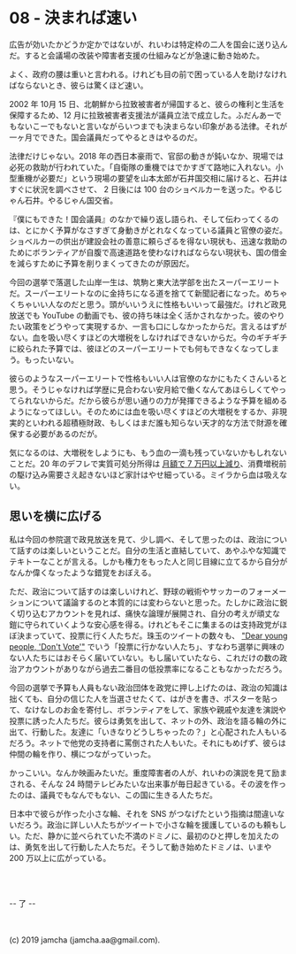 

# 08 - 決まれば速い

広告が効いたかどうか定かではないが、れいわは特定枠の二人を国会に送り込んだ。すると会議場の改装や障害者支援の仕組みなどが急速に動き始めた。

よく、政府の腰は重いと言われる。けれども目の前で困っている人を助けなければならないとき、彼らは驚くほど速い。

2002 年 10月 15 日、北朝鮮から拉致被害者が帰国すると、彼らの権利と生活を保障するため、12 月に拉致被害者支援法が議員立法で成立した。ふだんあーでもないこーでもないと言いながらいつまでも決まらない印象がある法律。それが一ヶ月でできた。国会議員だってやるときはやるのだ。

法律だけじゃない。2018 年の西日本豪雨で、官邸の動きが鈍いなか、現場では必死の救助が行われていた。「自衛隊の重機ではでかすぎて路地に入れない。小型重機が必要だ」という現場の要望を山本太郎が石井国交相に届けると、石井はすぐに状況を調べさせて、 2 日後には 100 台のショベルカーを送った。やるじゃん石井。やるじゃん国交省。

『僕にもできた！国会議員』のなかで繰り返し語られ、そして伝わってくるのは、とにかく予算がなさすぎて身動きがとれなくなっている議員と官僚の姿だ。ショベルカーの供出が建設会社の善意に頼らざるを得ない現状も、迅速な救助のためにボランティアが自腹で高速道路を使わなければならない現状も、国の借金を減らすために予算を削りまくってきたのが原因だ。

今回の選挙で落選した山岸一生は、筑駒と東大法学部を出たスーパーエリートだ。スーパーエリートなのに金持ちになる道を捨てて新聞記者になった。めちゃくちゃいい人なのだと思う。頭がいいうえに性格もいいって最強だ。けれど政見放送でも YouTube の動画でも、彼の持ち味は全く活かされなかった。彼のやりたい政策をどうやって実現するか、一言も口にしなかったからだ。言えるはずがない。血を吸い尽くすほどの大増税をしなければできないからだ。今のギチギチに絞られた予算では、彼ほどのスーパーエリートでも何もできなくなってしまう。もったいない。

彼らのようなスーパーエリートで性格もいい人は官僚のなかにもたくさんいると思う。そうじゃなければ学歴に見合わない安月給で働くなんてあほらしくてやってられないからだ。だから彼らが思い通りの力が発揮できるような予算を組めるようになってほしい。そのためには血を吸い尽くすほどの大増税をするか、非現実的といわれる超積極財政、もしくはまだ誰も知らない天才的な方法で財源を確保する必要があるのだが。

気になるのは、大増税をしようにも、もう血の一滴も残っていないかもしれないことだ。20 年のデフレで実質可処分所得は [月額で 7 万円以上減り](https://www.jcp.or.jp/akahata/aik15/2016-02-21/2016022101_03_1.html)、消費増税前の駆け込み需要さえ起きないほど家計はやせ細っている。ミイラから血は吸えない。

## 思いを横に広げる

私は今回の参院選で政見放送を見て、少し調べ、そして思ったのは、政治について話すのは楽しいということだ。自分の生活と直結していて、あやふやな知識でテキトーなことが言える。しかも権力をもった人と同じ目線に立てるから自分がなんか偉くなったような錯覚をおぼえる。

ただ、政治について話すのは楽しいけれど、野球の戦術やサッカーのフォーメーションについて議論するのと本質的には変わらないと思った。たしかに政治に鋭く切り込むアカウントを見れば、痛快な論理が展開され、自分の考えが頑丈な鎧に守られていくような安心感を得る。けれどもそこに集まるのは支持政党がほぼ決まっていて、投票に行く人たちだ。珠玉のツイートの数々も、 ["Dear young people, 'Don't Vote'"](https://www.youtube.com/watch?v=t0e9guhV35o) でいう「投票に行かない人たち」、すなわち選挙に興味のない人たちにはおそらく届いていない。もし届いていたなら、これだけの数の政治アカウントがありながら過去二番目の低投票率になることもなかっただろう。

今回の選挙で予算も人員もない政治団体を政党に押し上げたのは、政治の知識は拙くても、自分の信じた人を当選させたくて、はがきを書き、ポスターを貼って、なけなしのお金を寄付し、ボランティアをして、家族や親戚や友達を演説や投票に誘った人たちだ。彼らは勇気を出して、ネットの外、政治を語る輪の外に出て、行動した。友達に「いきなりどうしちゃったの？」と心配された人もいるだろう。ネットで他党の支持者に罵倒された人もいた。それにもめげず、彼らは仲間の輪を作り、横につながっていった。

かっこいい。なんか映画みたいだ。重度障害者の人が、れいわの演説を見て励まされる、そんな 24 時間テレビみたいな出来事が毎日起きている。その波を作ったのは、議員でもなんでもない、この国に生きる人たちだ。

日本中で彼らが作った小さな輪、それを SNS がつなげたという指摘は間違いないだろう。政治に詳しい人たちがツイートで小さな輪を援護しているのも頼もしい。ただ、静かに並べられていた不満のドミノに、最初のひと押しを加えたのは、勇気を出して行動した人たちだ。そうして動き始めたドミノは、いまや 200 万以上に広がっている。

<br>
<br>

-- 了 --

<br>
<br>
(c) 2019 jamcha (jamcha.aa@gmail.com).


